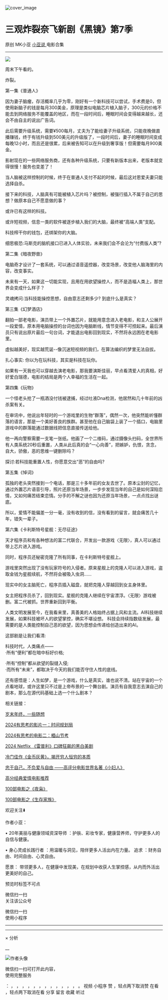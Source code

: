 ![cover_image](https://mmbiz.qpic.cn/mmbiz_jpg/A8SKDch4cJG4PS7T7x0MxtOMmAnUHUnMf9Ihe2qjibMhe2gabIXqNPGsKLKn8IaicSNoREibFoKQyoaelNBUGGc8g/0?wx_fmt=jpeg)

#  三观炸裂奈飞新剧《黑镜》第7季

原创  MK小亚  [ 小亚说 ](https://mp.weixin.qq.com/mp/appmsgalbum?__biz=MzUxNDAwNTk0MQ==&action=getalbum&album_id=2480908578841772032#wechat_redirect) 电影合集

__ _ _ _ _

![](https://mmbiz.qpic.cn/mmbiz_jpg/A8SKDch4cJG4PS7T7x0MxtOMmAnUHUnMa1azhOmT0uVk8tbtFP3e8kU7iclPlsmdeOSTBh1LJGxLEfhdfgkGRcw/640?wx_fmt=jpeg)  

周末下午看的。

炸裂。

  

第一集《普通人》

因为妻子脑瘤，存活概率几乎为零，刚好有一个新科技可以尝试，手术费是0，但使用新脑子的钱是每月300美金，原理是类似电脑芯片植入脑子，300元的价格不能去到网络服务不能覆盖的地区，而在一段时间后，睡眠时间会变得越来越长，还会不由自主的说出广告词。

此后需要升级系统，需要¥500每月，丈夫为了能给妻子升级系统，只能夜晚做直播赚钱，终于有钱升级到500美元的升级版了，一段时间后，妻子的睡眠时间变成每晚12小时，而且还是很累，后来被告知可以在升级到奢享版！但需要每月900美金。

影射现在的一些网络服务商，还有各种升级系统，只要有新版本出来，老版本就变得很慢！服务也变差了！

当人脑被这样控制的时候，终于在普通人支付不起的时候，最后这对恩爱夫妻只能选择自杀。

接下来的科技，人脑真有可能被植入芯片吗？被控制，被强行插入不属于自己的思想？做原本自己不愿意做的事？

或许已有这样的科技。

或许短视频，信息一类的软件被逐步植入我们的大脑，最终被“高端人类”支配。

  

科技榨干你的钱包，还绑架你的大脑。

  
细思极恐:马斯克的脑机接口已进入人体实验，未来我们会不会沦为“付费版人类”?

  

  

第二集《暗夜野兽》

电脑奇才设计了一套系统，可以通过语音遥控器，改变场景，改变他人脑海里的内容，改变事实。

未来有一天，如果这一切能实现，且用在用欲望操控人，而不是造福人类上，那世界会变成什么样子？

  

灵魂拷问:当科技能操控思想，自由意志还剩多少? 到底什么是真实？

  

第三集《幻梦酒店》

翻拍一部老电影，演员带上一个外置芯片，就能用意念进入老电影，和主人公展开一段爱情，原本用电脑操控的台词也因为电脑断线，情节变得不可控起来。最后演员只有说出原片最后一句台词，才能退出电影回到现实，不然将永远困在老电影里。

虚拟越美好，现实越荒诞--像沉迷短视频的我们，在算法编织的梦里无法自拔。  

扎心事实: 你以为在玩科技，其实是科技在玩你。  

如果有一天我也可以穿越去演老电影，那我要演斯佳丽，早点看清爱人的真相，好好爱白瑞德，电影的结局是两个人幸福的生活在一起。

  

第四集《玩物》

一个怪老头抢了一瓶酒没付钱被逮捕，经过吐液Dna检测，他居然和几十年前的凶杀案有关。

在审讯中，他说出年轻时的一个游戏里的生物“群落”，偶然一次，他突然能听懂群落的语言，那是一个美好善良的族群。甚至他在自己脑袋上装了一个插口，电脑里游戏中的群落能通过数据线把信息直接传送给他。

他一再向警察需要一支笔一张纸。他画了一个二维码，通过摄像头扫码，全世界所有人类系统20秒后重置，人类从此后真的会“一心向善”，把嫉妒，仇恨，贪念，自大，骄傲，恶的思维一键删除吗？

  

探讨:若科技能重置人性，你愿意交出“恶”的自由吗?  

  

第五集《悼词》

孤独的老头突然接到一个电话，那是三十多年前的女友去世了。原本尘封的记忆，通过外置芯片语音引导，照片还原当年场景，一步步发现当年的自己是如何深陷恋情，又如何痛苦结束恋情。分手的不解之谜也因为还原当年场景，一点点找出谜底。

所以，爱情不能偏差一分一毫，没有收到的信，没有看到的留言，就会痛苦几十年，错失一辈子。

  

第六集《卡利斯特号星舰：无尽征途》

天才程序员和有各种想法的富二代联合，开发出一款游戏〈无限〉，真人可以通过带上芯片进入游戏。

同时，程序员还秘密克隆了所有同事，在卡利斯特号星舰上。

游戏里突然出现了没有玩家符号的入侵者。原来星舰上的克隆人可以进入游戏，盗取金钱为星舰续航，不然将会被吸入虫洞……

现实中的女主脑死亡，程序员插入磁盘，就把克隆人穿越回到女主身体里。

女主把程序员杀了，回到现实。星舰的克隆人继续在宇宙漂浮。〈无限〉游戏被删。富二代被抓。世界重新回到平衡。

  

人类文明发展至今，在我看来里，真善美的人格始终占据上风和主流。AI科技继续发展，如果科技被坏人的欲望掌控，确实不堪设想。
科技会持续指数级发展，最需要的是人类能控制自己恶的欲望，因为思想会传递给创造出来的AI。

  

这部剧是让我们看清:

科技时代，人类痛点——  
·所有“便利”都在暗中标好价格;

·所有“控制”都从欲望的裂缝入侵;  
·而所有“未来”，都取决于今天的我们能否守住人性的底线。

  

还有感悟是：人生如梦，是一个游戏，什么是真实，谁也说不清。站在宇宙的一个点看地球，或许这里只不过是上帝布景的一个舞台剧。演员有自我意志去演自己的剧本，那么在源代码基础上选一个什么剧本？

  

  

相关链接：

[ 岁末年终，一些随想
](https://mp.weixin.qq.com/s?__biz=MzUxNDAwNTk0MQ==&mid=2247485973&idx=1&sn=7fb4a379959e6b9e4c8a26e15406adc9&scene=21#wechat_redirect)  

[ 2024有思考的影片一：时间规划局
](https://mp.weixin.qq.com/s?__biz=MzUxNDAwNTk0MQ==&mid=2247485984&idx=1&sn=c6cb9400a3298e1a84249b04a82c717b&scene=21#wechat_redirect)  

[ 2024有思考的电影二：梄山节考
](https://mp.weixin.qq.com/s?__biz=MzUxNDAwNTk0MQ==&mid=2247485988&idx=1&sn=27da54db30abd4ed7e3cb66e453f5408&scene=21#wechat_redirect)  

[ 2024 Netflix 《雷普利》口碑狂飙的黑白美剧
](https://mp.weixin.qq.com/s?__biz=MzUxNDAwNTk0MQ==&mid=2247485202&idx=1&sn=00f63ab97ca349815dae72e9e59454b6&scene=21#wechat_redirect)  

[ 冷门佳作《金币灰黄》，揭开穷人恒穷的本质
](https://mp.weixin.qq.com/s?__biz=MzUxNDAwNTk0MQ==&mid=2247485030&idx=1&sn=67c99dc63d974f62f49ab281059aa1d5&scene=21#wechat_redirect)  

[ 忠于自己，不负爱与自由 ——高评分电影世界名著《小妇人》
](https://mp.weixin.qq.com/s?__biz=MzUxNDAwNTk0MQ==&mid=2247485026&idx=1&sn=05ab95b32468fd5cd68855e80a0c22b4&scene=21#wechat_redirect)  

[ 高分经典爱情电影推荐
](https://mp.weixin.qq.com/s?__biz=MzUxNDAwNTk0MQ==&mid=2247485010&idx=1&sn=51e71fc9cb8a3234e6c03a3f98bd4e73&scene=21#wechat_redirect)  

[ 100部电影之《夜枭》
](https://mp.weixin.qq.com/s?__biz=MzUxNDAwNTk0MQ==&mid=2247484891&idx=1&sn=86c003f4dfc7c910793c627d1c546831&scene=21#wechat_redirect)  

[ 100部电影之《生存家族》
](https://mp.weixin.qq.com/s?__biz=MzUxNDAwNTk0MQ==&mid=2247484700&idx=1&sn=4a697449d89a4953e36683bc37195762&scene=21#wechat_redirect)  

  

欢迎关注⬇️

作者小亚：

•  20年美丽与健康领域资深导师  ：护肤、彩妆专家，健康营养师，守护更多人的自信与健康。

•  身心灵成长践行者  ：用温暖与洞见，陪伴更多人活出内在力量。  追求  ：财务自由、时间自由、心灵自由。

愿景：  带领更多人，在健康中发现美，在规划中收获人生掌控感，从内而外活出更美好的自己。

  

预览时标签不可点

微信扫一扫  
关注该公众号



微信扫一扫  
使用小程序

****



****



×  分析

__

![作者头像](http://mmbiz.qpic.cn/mmbiz_png/A8SKDch4cJE0KicTMyrVCx3VLqEgic5sJ1V5QeGZTibG9GLZlSCXSj5ByXNkib5PBrZVMkI41KKxgwE1K9gfypUeRg/0?wx_fmt=png)

微信扫一扫可打开此内容，  
使用完整服务

：  ，  ，  ，  ，  ，  ，  ，  ，  ，  ，  ，  ，  。  视频  小程序  赞  ，轻点两下取消赞  在看  ，轻点两下取消在看
分享  留言  收藏  听过

